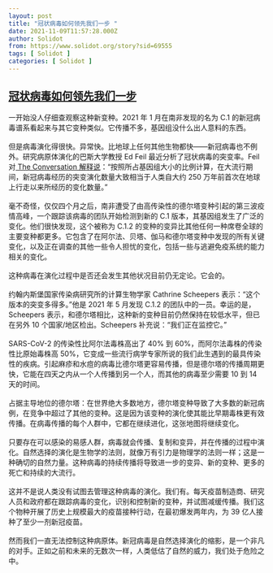```yaml
---
layout: post
title: "冠状病毒如何领先我们一步 "
date: 2021-11-09T11:57:28.000Z
author: Solidot
from: https://www.solidot.org/story?sid=69555
tags: [ Solidot ]
categories: [ Solidot ]
---
```

<!--1636459048000-->
[冠状病毒如何领先我们一步](https://www.solidot.org/story?sid=69555)
------

<div>
一开始没人仔细查观察这种新变种。2021 年 1 月在南非发现的名为 C.1 的新冠病毒谱系看起来与其它变种类似。它传播不多，基因组没什么出人意料的东西。<br><br>但是病毒演化得很快。异常快。比地球上任何其他生物都快——新冠病毒也不例外。研究病原体演化的巴斯大学教授 Ed Feil 最近分析了冠状病毒的突变率。Feil 对<a href="http://nautil.us/issue/108/change/how-the-coronavirus-stays-one-step-ahead-of-us?utm_source=RSS_Feed&amp;utm_medium=RSS&amp;utm_campaign=RSS_Syndication" target="_blank"> The Conversation 解释说</a>：“按照所占基因组大小的比例计算，在大流行期间，新冠病毒经历的突变演化数量大致相当于人类自大约 250 万年前首次在地球上行走以来所经历的变化数量。”<br><br>毫不奇怪，仅仅四个月之后，南非遭受了由高传染性的德尔塔变种引起的第三波疫情高峰，一个跟踪该病毒的团队开始检测到新的 C.1 版本，其基因组发生了广泛的变化。他们很快发现，这个被称为 C.1.2 的变种的变异比其他任何一种席卷全球的主要变种都更多。它包含了在阿尔法、贝塔、伽马和德尔塔变种中发现的所有关键变化，以及正在调查的其他一些令人担忧的变化，包括一些与逃避免疫系统的能力相关的变化。<br><br>这种病毒在演化过程中是否还会发生其他状况目前仍无定论。它会的。<br><br>约翰内斯堡国家传染病研究所的计算生物学家 Cathrine Scheepers 表示：“这个版本的突变多得多。”他是 2021 年 5 月发现 C.1.2 的团队中的一员。幸运的是，Scheepers 表示，和德尔塔相比，这种新的变种目前仍然保持在较低水平，但已在另外 10 个国家/地区检出。Scheepers 补充说：“我们正在监控它。”<br><br>SARS-CoV-2 的传染性比阿尔法毒株高出了 40% 到 60%，而阿尔法毒株的传染性比原始毒株高 50%，它变成一些流行病学专家所说的我们此生遇到的最具传染性的疾病。引起麻疹和水痘的病毒比德尔塔更容易传播，但是德尔塔的传播周期更快，它能在四天之内从一个人传播到另一个人，而其他的病毒至少需要 10 到 14 天的时间。<br><br>占据主导地位的德尔塔：在世界绝大多数地方，德尔塔变种导致了大多数的新冠病例，在竞争中超过了其他的变种。这是因为该变种的演化使其能比早期毒株更有效传播。在病毒传播的每个人群中，它都在继续进化，这张地图将继续变化。<br><br>只要存在可以感染的易感人群，病毒就会传播、复制和变异，并在传播的过程中演化。自然选择的演化是生物学的法则，就像万有引力是物理学的法则一样；这是一种确切的自然力量。这种病毒的持续传播将导致进一步的变异、新的变种、更多的死亡和持续的大流行。<br><br>这并不是说人类没有试图去管理这种病毒的演化。我们有。每天疫苗制造商、研究人员和政府都在跟踪病毒的变化，识别和控制新的变种，并试图减缓传播。我们这个物种开展了历史上规模最大的疫苗接种行动，在最初爆发两年内，为 39 亿人接种了至少一剂新冠疫苗。<br><br>然而我们一直无法控制这种病原体。新冠病毒是自然选择演化的缩影，是一个非凡的对手。正如之前和未来的无数次一样，人类低估了自然的威力，我们处于危险之中。
</div>
